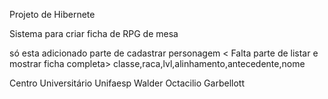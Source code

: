 Projeto de Hibernete

Sistema para criar ficha de RPG de mesa 

só esta adicionado parte de cadastrar personagem < Falta parte de listar e mostrar ficha completa>
classe,raca,lvl,alinhamento,antecedente,nome


Centro Universitário Unifaesp
Walder Octacilio Garbellott
